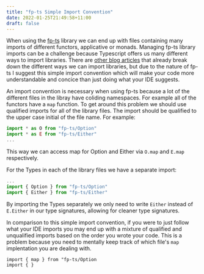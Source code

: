 ```yaml
---
title: "fp-ts Simple Import Convention"
date: 2022-01-25T21:49:58+11:00
draft: false
---
```


When using the [fp-ts](https://gcanti.github.io/fp-ts/) library we can end up with files containing many imports of different functors, applicative or monads. Managing fp-ts library imports can be a challenge because Typescript offers us many different ways to import libraries. There are [other blog articles](https://blog.atomist.com/typescript-imports/) that already break down the different ways we can import libraries, but due to the nature of fp-ts I suggest this simple import convention which will make your code more understandable and concice than just doing what your IDE suggests.

An import convention is necessary when using fp-ts because a lot of the different files in the libray have coliding namespaces. For example all of the functors have a `map` function. To get around this problem we should use qualified imports for all of the library files. The import should be qualified to the upper case initial of the file name. For example:

```typescript
import * as O from "fp-ts/Option"
import * as E from "fp-ts/Either"
...
```

This way we can access map for Option and Either via `O.map` and `E.map` respectively.

For the Types in each of the library files we have a separate import:

```typescript
...
import { Option } from "fp-ts/Option"
import { Either } from "fp-ts/Either"
```

By importing the Types separately we only need to write `Either` instead of `E.Either` in our type signatures, allowing for cleaner type signatures.

In comparison to this simple import convention, if you were to just follow what your IDE imports you may end up with a mixture of qualified and unqualified imports based on the order you wrote your code. This is a problem because you need to mentally keep track of which file's `map` implentation you are dealing with.

```
import { map } from "fp-ts/Option
import { }
```